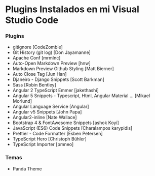 # Plugins Instalados en mi Visual Studio Code

### Plugins
- gitignore [CodeZombie]
- Git History (git log) [Don Jayamanne]
- Apache Conf [mrmlnc]
- Auto-Open Markdown Preview [hnw]
- Markdown Preview Github Styling [Matt Bierner]
- Auto Close Tag [Jun Han]
- Djaneiro - Django Snippets [Scott Barkman]
- Sass [Robin Bentley]
- Angular 2 TypeScript Emmer [jakethashi]
- Angular 5 Snippets - Typescript, Html, Angular Material ... [Mikael Morlund]
- Angular Language Service [Angular]
- Angular v5 Snippets [John Papa]
- Angular2-inline [Nate Wallace]
- Bootstrap 4 & FontAwesome Snippets [ashok Koyi]
- JavaScript (ES6) Code Snippets [Charalampos karypidis]
- Prettier - Code Formatter [Esben Petersen]
- TypeScript Hero [Christoph Bühler]
- TypeScript Importer [pmneo]


### Temas
- Panda Theme